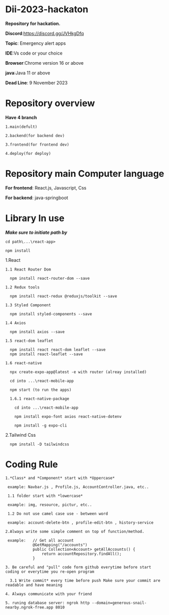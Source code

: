 # Dii-2023-hackaton
 **Repository for hackation.**
 
 **Discord**:https://discord.gg/JVHkgDfq

 **Topic**: Emergency alert apps

 **IDE**:Vs code or your choice
 
 **Browser**:Chrome version 16 or above

 **java**:Java 11 or above

 **Dead Line**: 9 November 2023
# Repository overview
 **Have 4 branch**
 
    1.main(defult)

    2.backend(for backend dev)

    3.frontend(for frontend dev)

    4.deploy(for deploy)
# Repository main Computer language
 **For frontend**: React.js, Javascript, Css

 **For backend**: java-springboot

# Library In use
 ***Make sure to initiate path by***

    cd path\...\react-app> 

    npm install
    
  1.React

    1.1 React Router Dom

      npm install react-router-dom --save

    1.2 Redux tools

      npm install react-redux @reduxjs/toolkit --save

    1.3 Styled Component

      npm install styled-components --save

    1.4 Axios

      npm install axios --save

    1.5 react-dom leaflet

      npm install react react-dom leaflet --save
      npm install react-leaflet --save

    1.6 react-native

      npx create-expo-app@latest -e with router (alreay installed)
      
      cd into ...\react-mobile-app

      npm start (to run the apps)

      1.6.1 react-native-package

        cd into ...\react-mobile-app

        npm install expo-font axios react-native-dotenv

        npm install -g expo-cli

  2.Tailwind Css

      npm install -D tailwindcss

 # Coding Rule
    1.*Class* and *Component* start with *Uppercase*

     example: Navbar.js , Profile.js, AccountController.java, etc..

     1.1 folder start with *lowercase*

     example: img, resource, pictur, etc..

     1.2 Do not use camel case use - between word

     example: account-delete-btn , profile-edit-btn , history-service

    2.Always write some simple comment on top of function/method.

     example:   // Get all account
                @GetMapping("/accounts")
                public Collection<Account> getAllAccounts() {
                    return accountRepository.findAll();
                }
              
    3. Be careful and "pull" code form github everytime before start coding or everytime you re-open program

      3.1 Write commit* every time before push Make sure your commit are readable and have meaning

    4. Always communicate with your friend

    5. runing database server: ngrok http --domain=generous-snail-nearby.ngrok-free.app 8010

  



